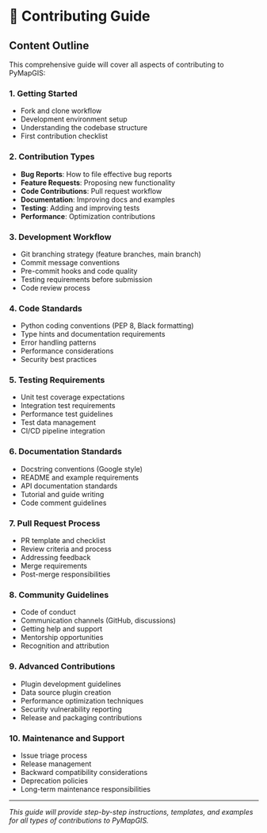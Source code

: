 # 🤝 Contributing Guide

## Content Outline

This comprehensive guide will cover all aspects of contributing to PyMapGIS:

### 1. Getting Started
- Fork and clone workflow
- Development environment setup
- Understanding the codebase structure
- First contribution checklist

### 2. Contribution Types
- **Bug Reports**: How to file effective bug reports
- **Feature Requests**: Proposing new functionality
- **Code Contributions**: Pull request workflow
- **Documentation**: Improving docs and examples
- **Testing**: Adding and improving tests
- **Performance**: Optimization contributions

### 3. Development Workflow
- Git branching strategy (feature branches, main branch)
- Commit message conventions
- Pre-commit hooks and code quality
- Testing requirements before submission
- Code review process

### 4. Code Standards
- Python coding conventions (PEP 8, Black formatting)
- Type hints and documentation requirements
- Error handling patterns
- Performance considerations
- Security best practices

### 5. Testing Requirements
- Unit test coverage expectations
- Integration test requirements
- Performance test guidelines
- Test data management
- CI/CD pipeline integration

### 6. Documentation Standards
- Docstring conventions (Google style)
- README and example requirements
- API documentation standards
- Tutorial and guide writing
- Code comment guidelines

### 7. Pull Request Process
- PR template and checklist
- Review criteria and process
- Addressing feedback
- Merge requirements
- Post-merge responsibilities

### 8. Community Guidelines
- Code of conduct
- Communication channels (GitHub, discussions)
- Getting help and support
- Mentorship opportunities
- Recognition and attribution

### 9. Advanced Contributions
- Plugin development guidelines
- Data source plugin creation
- Performance optimization techniques
- Security vulnerability reporting
- Release and packaging contributions

### 10. Maintenance and Support
- Issue triage process
- Release management
- Backward compatibility considerations
- Deprecation policies
- Long-term maintenance responsibilities

---

*This guide will provide step-by-step instructions, templates, and examples for all types of contributions to PyMapGIS.*
